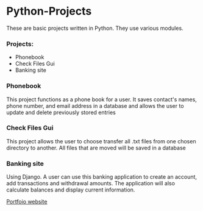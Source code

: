 # Python-Projects
<p>These are basic projects written in Python. They use various modules.</p>
<h3>Projects: </h3>
<ul>
  <li>Phonebook</li>
  <li>Check Files Gui</li>
  <li>Banking site</li>
</ul>

<h3>Phonebook</h3>
<p> This project functions as a phone book for a user. It saves contact's names, phone number, and email address in a database and allows the user to update and delete
previously stored entries</p>

<h3>Check Files Gui</h3>
<p> This project allows the user to choose transfer all .txt files from one chosen directory to another. All files that are moved will be saved in a database</p>

<h3> Banking site</h3>
Using Django. A user can use this banking application to create an account, add transactions and withdrawal amounts. The application will also calculate balances and display current information. </p>


<a href="http://brynnpeirce.com/">Portfoio website </a>
